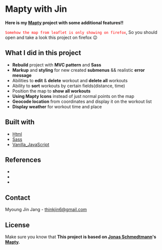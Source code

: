 # Mapty with Jin

**Here is my [Mapty]() project with some additional features!!**

<span style="color: red;">`Somehow the map from leaflet is only showing on firefox`</span>, So you should open and take a look this project on firefox :wink:

## What I did in this project

- **Rebuild** project with **MVC pattern** and **Sass**
- **Markup** and **styling** for new created **submenus** && realistic **error message**
- Abilities to **edit** & **delete** workout and **delete all** workouts
- Ability to **sort** workouts by certain fields(distance, time)
- Position the map to **show all workouts**
- **Using Mapty Icons** instead of just normal points on the map
- **Geocode location** from coordinates and display it on the workout list
- **Display weather** for workout time and place

## Built with

- [Html](https://html.com/)
- [Sass](https://sass-lang.com/)
- [Vanilla_JavaScript](https://www.javascript.com/)

## References

-
-
-

## Contact

Myoung Jin Jang - [thinkjin6@gmail.com](https://www.google.com/gmail/about/)

## License

Make sure you know that **This project is based on [Jonas Schmedtmann](https://github.com/jonasschmedtmann)'s [Mapty](https://mapty.netlify.app/).**
